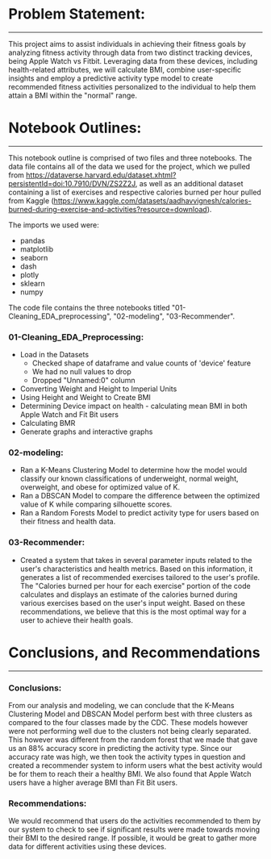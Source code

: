 
# Problem Statement:
_____________________________

This project aims to assist individuals in achieving their fitness goals by analyzing fitness activity through data from two distinct tracking devices, being Apple Watch vs Fitbit. Leveraging data from these devices, including health-related attributes, we will calculate BMI, combine user-specific insights and employ a predictive activity type model to create recommended fitness activities personalized to the individual to help them attain a BMI within the "normal" range.

# Notebook Outlines:
______________________________________
This notebook outline is comprised of two files and three notebooks. The data file contains all of the data we used for the project, which we pulled from https://dataverse.harvard.edu/dataset.xhtml?persistentId=doi:10.7910/DVN/ZS2Z2J, as well as an additional dataset containing a list of exercises and respective calories burned per hour pulled from Kaggle (https://www.kaggle.com/datasets/aadhavvignesh/calories-burned-during-exercise-and-activities?resource=download).

The imports we used were:
+ pandas
+ matplotlib
+ seaborn 
+ dash
+ plotly
+ sklearn
+ numpy

The code file contains the three notebooks titled "01-Cleaning_EDA_preprocessing", "02-modeling", "03-Recommender". 

### 01-Cleaning_EDA_Preprocessing:
+ Load in the Datasets
    + Checked shape of dataframe and value counts of 'device' feature
    + We had no null values to drop
    + Dropped "Unnamed:0" column
+ Converting Weight and Height to Imperial Units
+ Using Height and Weight to Create BMI
+ Determining Device impact on health - calculating mean BMI in both Apple Watch and Fit Bit users
+ Calculating BMR
+ Generate graphs and interactive graphs

### 02-modeling:
+ Ran a K-Means Clustering Model to determine how the model would classify our known classifications of underweight, normal weight, overweight, and obese for optimized value of K. 
+ Ran a DBSCAN Model to compare the difference between the optimized value of K while comparing silhouette scores.
+ Ran a Random Forests Model to predict activity type for users based on their fitness and health data.     

### 03-Recommender:
+ Created a system that takes in several parameter inputs related to the user's characteristics and health metrics. Based on this information, it generates a list of recommended exercises tailored to the user's profile. The "Calories burned per hour for each exercise" portion of the code calculates and displays an estimate of the calories burned during various exercises based on the user's input weight. Based on these recommendations, we believe that this is the most optimal way for a user to achieve their health goals.


# Conclusions, and Recommendations
_______________________________
### Conclusions:

From our analysis and modeling, we can conclude that the K-Means Clustering Model and DBSCAN Model perform best with three clusters as compared to the four classes made by the CDC. These models however were not performing well due to the clusters not being clearly separated. This however was different from the random forest that we made that gave us an 88% accuracy score in predicting the activity type. Since our accuracy rate was high, we then took the activity types in question and created a recommender system to inform users what the best activity would be for them to reach their a healthy BMI. We also found that Apple Watch users have a higher average BMI than Fit Bit users. 

### Recommendations:

We would recommend that users do the activities recommended to them by our system to check to see if significant results were made towards moving their BMI to the desired range. If possible, it would be great to gather more data for different activities using these devices. 
